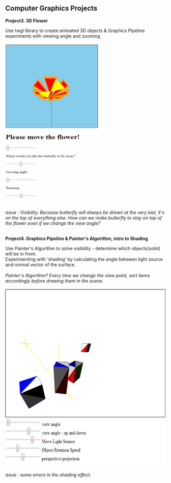 ## Computer Graphics Projects

**Project3. 3D Flower**<br/>

Use twgl library to create animated 3D objects & Graphics Pipeline experiments with viewing angle and zooming<br/>
<br/>
<img src="3DFlower.gif" width = "300" height = "500"><br/>
<br/>
*issue : Visibility. Because butterfly will always be drawn at the very last, it's on the top of everything else. How can we make butterfly to stay on top of the flower even if we change the view angle?*<br/>
<br/>

**Project4. Graphics Pipeline & Painter's Algorithm, intro to Shading**<br/>

Use Painter's Algorithm to solve visibility - determine which objects(solid) will be in front. <br/>
Experimenting with 'shading' by calculating the angle between light source and normal vector of the surface. <br/>
<br/>
*Painter's Algorithm? Every time we change the view point, sort items accordingly before drawing them in the scene.*<br/>
<br/>
<img src="Project4.gif" width = "603" height = "555"><br/>
<br/>
*issue : some errors in the shading effect.* <br/>
<br/>


